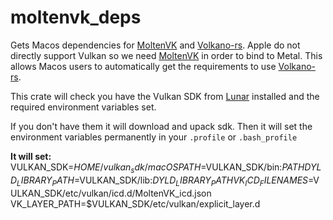 # moltenvk_deps
Gets Macos dependencies for [MoltenVK](https://github.com/KhronosGroup/MoltenVK) and [Volkano-rs](https://github.com/vulkano-rs/vulkano).
Apple do not directly support Vulkan so we need [MoltenVK](https://github.com/KhronosGroup/MoltenVK)
in order to bind to Metal.
This allows Macos users to automatically get the requirements to use [Volkano-rs](https://github.com/vulkano-rs/vulkano).

This crate will check you have the Vulkan SDK from [Lunar](https://vulkan.lunarg.com/sdk/home) installed 
and the required environment variables set.

If you don't have them it will download and upack sdk.
Then it will set the environment variables permanently in your `.profile` or `.bash_profile`

__It will set:__
VULKAN_SDK=$HOME/vulkan_sdk/macOS
PATH=$VULKAN_SDK/bin:$PATH
DYLD_LIBRARY_PATH=$VULKAN_SDK/lib:$DYLD_LIBRARY_PATH
VK_ICD_FILENAMES=$VULKAN_SDK/etc/vulkan/icd.d/MoltenVK_icd.json
VK_LAYER_PATH=$VULKAN_SDK/etc/vulkan/explicit_layer.d

